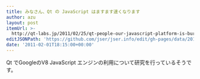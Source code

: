 ```yaml
---
title: みなさん、Qt の JavaScript はますます速くなります
author: azu
layout: post
itemUrl: >-
  http://qt-labs.jp/2011/02/25/qt-people-our-javascript-platform-is-burning-rubber.html
editJSONPath: 'https://github.com/jser/jser.info/edit/gh-pages/data/2011/02/index.json'
date: '2011-02-01T18:15:00+00:00'
---
```

Qt でGoogleのV8 JavaScript エンジンの利用について研究を行っているそうです。
